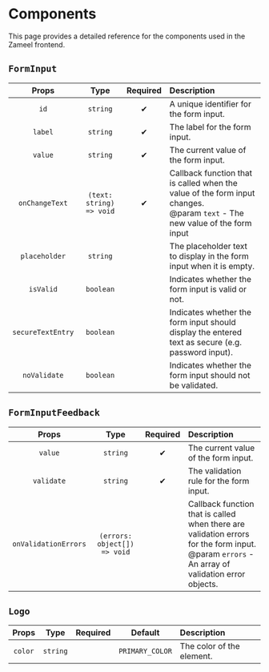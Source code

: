 # Components

This page provides a detailed reference for the components used in the Zameel frontend.

## `FormInput`

|       Props       |           Type           | Required | Description|
| :---------------: | :----------------------: | :-----: | :---------------------------------------------------------------------------------------------------------------------------- |
|       `id`        |         `string`         |    ✔    | A unique identifier for the form input.                                                                                       |
|      `label`      |         `string`         |    ✔    | The label for the form input.                                                                                                 |
|      `value`      |         `string`         |    ✔    | The current value of the form input.                                                                                          |
|  `onChangeText`   | `(text: string) => void` |    ✔    | Callback function that is called when the value of the form input changes.<br>@param `text` - The new value of the form input |
|   `placeholder`   |         `string`         |          | The placeholder text to display in the form input when it is empty.                                                           |
|     `isValid`     |        `boolean`         |          | Indicates whether the form input is valid or not.                                                                             |
| `secureTextEntry` |        `boolean`         |          | Indicates whether the form input should display the entered text as secure (e.g. password input).                             |
|   `noValidate`    |        `boolean`         |          | Indicates whether the form input should not be validated.                                                                     |

## `FormInputFeedback`

|        Props         |             Type             | Required| Description|
| :------------------: | :--------------------------: |:-----: | :------------------------------------------------------------------------------------------------------------------------------------------------ |
|       `value`        |           `string`           |    ✔    | The current value of the form input.                                                                                                              |
|      `validate`      |           `string`           |    ✔    | The validation rule for the form input.                                                                                                           |
| `onValidationErrors` | `(errors: object[]) => void` |          | Callback function that is called when there are validation errors for the form input.<br> @param `errors` - An array of validation error objects. |

## `Logo`

|  Props  |   Type   | Required |     Default     | Description               |
| :-----: | :------: | :------: | :-------------: | :------------------------ |
| `color` | `string` |          | `PRIMARY_COLOR` | The color of the element. |
